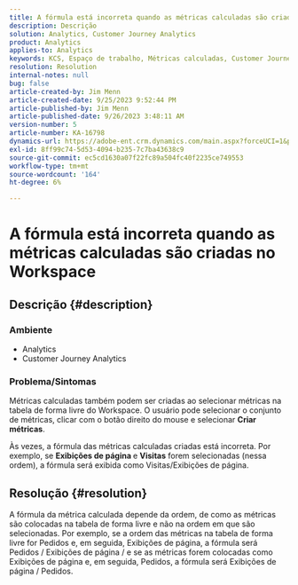 ```yaml
---
title: A fórmula está incorreta quando as métricas calculadas são criadas no Workspace
description: Descrição
solution: Analytics, Customer Journey Analytics
product: Analytics
applies-to: Analytics
keywords: KCS, Espaço de trabalho, Métricas calculadas, Customer Journey Analytics
resolution: Resolution
internal-notes: null
bug: false
article-created-by: Jim Menn
article-created-date: 9/25/2023 9:52:44 PM
article-published-by: Jim Menn
article-published-date: 9/26/2023 3:48:11 AM
version-number: 5
article-number: KA-16798
dynamics-url: https://adobe-ent.crm.dynamics.com/main.aspx?forceUCI=1&pagetype=entityrecord&etn=knowledgearticle&id=15729ad8-ed5b-ee11-be6f-6045bd006268
exl-id: 8ff99c74-5d53-4094-b235-7c7ba43638c9
source-git-commit: ec5cd1630a07f22fc89a504fc40f2235ce749553
workflow-type: tm+mt
source-wordcount: '164'
ht-degree: 6%

---
```


# A fórmula está incorreta quando as métricas calculadas são criadas no Workspace

## Descrição {#description}


### <b>Ambiente</b>

- Analytics
- Customer Journey Analytics


### <b>Problema/Sintomas</b>

Métricas calculadas também podem ser criadas ao selecionar métricas na tabela de forma livre do Workspace. O usuário pode selecionar o conjunto de métricas, clicar com o botão direito do mouse e selecionar <b>Criar métricas</b>.

Às vezes, a fórmula das métricas calculadas criadas está incorreta. Por exemplo, se <b>Exibições de página </b>e <b>Visitas</b> forem selecionadas (nessa ordem), a fórmula será exibida como Visitas/Exibições de página.


## Resolução {#resolution}


A fórmula da métrica calculada depende da ordem, de como as métricas são colocadas na tabela de forma livre e não na ordem em que são selecionadas. Por exemplo, se a ordem das métricas na tabela de forma livre for Pedidos e, em seguida, Exibições de página, a fórmula será Pedidos / Exibições de página / e se as métricas forem colocadas como Exibições de página e, em seguida, Pedidos, a fórmula será Exibições de página / Pedidos.

